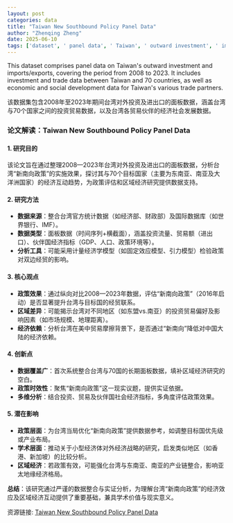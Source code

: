 ```yaml
---
layout: post
categories: data
title: "Taiwan New Southbound Policy Panel Data"
author: "Zhenqing Zheng"
date: 2025-06-10
tags: ['dataset', ' panel data', ' Taiwan', ' outward investment', ' imports', ' exports', ' 2008', ' 2023', ' trade data', ' 70 countries', ' economic data', ' social development data', ' trade partners']
---
```


This dataset comprises panel data on Taiwan's outward investment and imports/exports, covering the period from 2008 to 2023. It includes investment and trade data between Taiwan and 70 countries, as well as economic and social development data for Taiwan's various trade partners.

该数据集包含2008年至2023年期间台湾对外投资及进出口的面板数据，涵盖台湾与70个国家之间的投资贸易数据，以及台湾各贸易伙伴的经济社会发展数据。

### **论文解读：Taiwan New Southbound Policy Panel Data**  

#### **1. 研究目的**  
该论文旨在通过整理2008—2023年台湾对外投资及进出口的面板数据，分析台湾“新南向政策”的实施效果，探讨其与70个目标国家（主要为东南亚、南亚及大洋洲国家）的经济互动趋势，为政策评估和区域经济研究提供数据支持。  

#### **2. 研究方法**  
- **数据来源**：整合台湾官方统计数据（如经济部、财政部）及国际数据库（如世界银行、IMF）。  
- **数据类型**：面板数据（时间序列+横截面），涵盖投资流量、贸易额（进出口）、伙伴国经济指标（GDP、人口、政策环境等）。  
- **分析工具**：可能采用计量经济学模型（如固定效应模型、引力模型）检验政策对双边经贸的影响。  

#### **3. 核心观点**  
- **政策效果**：通过纵向对比2008—2023年数据，评估“新南向政策”（2016年启动）是否显著提升台湾与目标国的经贸联系。  
- **区域差异**：可能揭示台湾对不同地区（如东盟vs.南亚）的投资贸易偏好及影响因素（如市场规模、地理距离）。  
- **经济依赖**：分析台湾在美中贸易摩擦背景下，是否通过“新南向”降低对中国大陆的经济依赖。  

#### **4. 创新点**  
- **数据覆盖广**：首次系统整合台湾与70国的长期面板数据，填补区域经济研究的空白。  
- **政策时效性**：聚焦“新南向政策”这一现实议题，提供实证依据。  
- **多维分析**：结合投资、贸易及伙伴国社会经济指标，多角度评估政策效果。  

#### **5. 潜在影响**  
- **政策层面**：为台湾当局优化“新南向政策”提供数据参考，如调整目标国优先级或产业布局。  
- **学术层面**：推动关于小型经济体对外经济战略的研究，启发类似地区（如香港、新加坡）的比较分析。  
- **区域经济**：若政策有效，可能强化台湾与东南亚、南亚的产业链整合，影响亚太地缘经济格局。  

**总结**：该研究通过严谨的数据整合与实证分析，为理解台湾“新南向政策”的经济效应及区域经济互动提供了重要基础，兼具学术价值与现实意义。

资源链接: [Taiwan New Southbound Policy Panel Data](https://doi.org/10.57760/sciencedb.26291)
